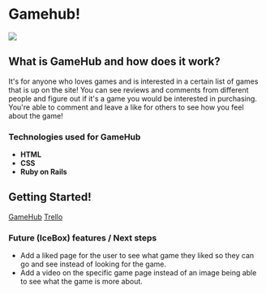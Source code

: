# Gamehub! 
![](https://i.imgur.com/2eZl6SA.png)

## What is GameHub and how does it work?
It's for anyone who loves games and is interested in a certain list of games that is up on the site! You can see reviews and comments from different people and figure out if it's a game you would be interested in purchasing. You're able to comment and leave a like for others to see how you feel about the game!

### Technologies used for GameHub
* **HTML** 
* **CSS**
* **Ruby on Rails** 

## Getting Started!
[GameHub](https://nerd-games.herokuapp.com/games/1)
[Trello](https://trello.com/b/umRIFKYn/project-2)


### Future (IceBox) features / Next steps
* Add a liked page for the user to see what game they liked so they can go and see instead of looking for the game.
* Add a video on the specific game page instead of an image being able to see what the game is more about.  
